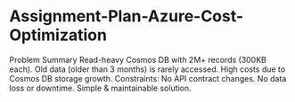 # Assignment-Plan-Azure-Cost-Optimization
Problem Summary Read-heavy Cosmos DB with 2M+ records (300KB each).  Old data (older than 3 months) is rarely accessed.  High costs due to Cosmos DB storage growth.  Constraints:  No API contract changes.  No data loss or downtime.  Simple &amp; maintainable solution.
